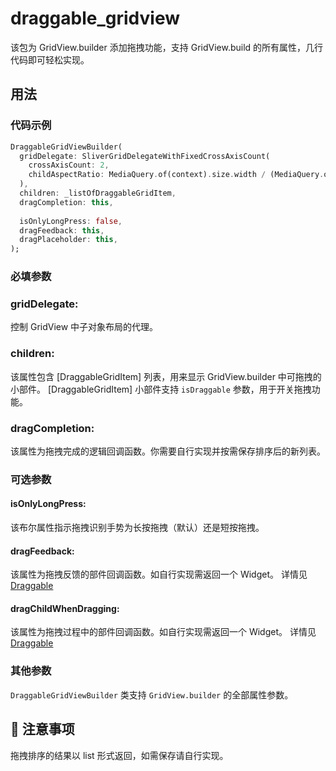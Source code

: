 # draggable_gridview

该包为 GridView.builder 添加拖拽功能，支持 GridView.build 的所有属性，几行代码即可轻松实现。

## 用法

### 代码示例
```dart
DraggableGridViewBuilder(
  gridDelegate: SliverGridDelegateWithFixedCrossAxisCount(
    crossAxisCount: 2,
    childAspectRatio: MediaQuery.of(context).size.width / (MediaQuery.of(context).size.height / 3),
  ),
  children: _listOfDraggableGridItem,
  dragCompletion: this,
  
  isOnlyLongPress: false,
  dragFeedback: this,
  dragPlaceholder: this,
);
```

### 必填参数

### gridDelegate:
控制 GridView 中子对象布局的代理。

### children:
该属性包含 [DraggableGridItem] 列表，用来显示 GridView.builder 中可拖拽的小部件。
[DraggableGridItem] 小部件支持 `isDraggable` 参数，用于开关拖拽功能。

### dragCompletion:
该属性为拖拽完成的逻辑回调函数。你需要自行实现并按需保存排序后的新列表。

### 可选参数

#### isOnlyLongPress:
该布尔属性指示拖拽识别手势为长按拖拽（默认）还是短按拖拽。

#### dragFeedback:
该属性为拖拽反馈的部件回调函数。如自行实现需返回一个 Widget。 详情见 [Draggable](https://api.flutter.dev/flutter/widgets/Draggable-class.html#:~:text=Draggable%20class%20Null%20safety,user's%20finger%20across%20the%20screen)

#### dragChildWhenDragging:
该属性为拖拽过程中的部件回调函数。如自行实现需返回一个 Widget。 详情见 [Draggable](https://api.flutter.dev/flutter/widgets/Draggable-class.html#:~:text=Draggable%20class%20Null%20safety,user's%20finger%20across%20the%20screen)

### 其他参数
```DraggableGridViewBuilder``` 类支持 ```GridView.builder``` 的全部属性参数。


## 📢 注意事项
拖拽排序的结果以 list 形式返回，如需保存请自行实现。

